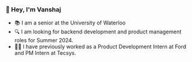 ### 👋 Hey, I'm Vanshaj
- 📚 I am a senior at the University of Waterloo
- 🔍 I am looking for backend development and product management roles for Summer 2024.
- 👨‍💻 I have previously worked as a Product Development Intern at Ford and PM Intern at Tecsys.



<!--
**vanshajvohra/vanshajvohra** is a ✨ _special_ ✨ repository because its `README.md` (this file) appears on your GitHub profile.

Here are some ideas to get you started:

- 🔭 I’m currently working on ...
- 🌱 I’m currently learning ...
- 👯 I’m looking to collaborate on ...
- 🤔 I’m looking for help with ...
- 💬 Ask me about ...
- 📫 How to reach me: ...
- 😄 Pronouns: ...
- ⚡ Fun fact: ...
-->
